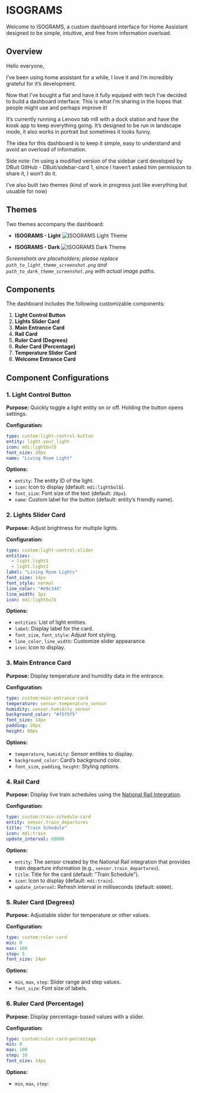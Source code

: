 # ISOGRAMS

Welcome to ISOGRAMS, a custom dashboard interface for Home Assistant designed to be simple, intuitive, and free from information overload.

## Overview

Hello everyone,

I’ve been using home assistant for a while, I love it and I’m incredibly grateful for it’s development.

Now that I’ve bought a flat and have it fully equiped with tech I’ve decided to build a dashboard interface. This is what I’m sharing in the hopes that people might use and perhaps improve it!

It’s currently running a Lenovo tab m8 with a dock station and have the kiosk app to keep everything going.
It’s designed to be run in landscape mode, it also works in portrait but sometimes it looks funny.

The idea for this dashboard is to keep it simple, easy to understand and avoid an overload of information.

Side note: I’m using a modified version of the sidebar card developed by DBuit GitHub - DBuit/sidebar-card 1, since I haven’t asked him permission to share it, I won’t do it.

I’ve also built two themes (kind of work in progress just like everything but usuable for now)

## Themes

Two themes accompany the dashboard:

- **ISOGRAMS - Light**
  ![ISOGRAMS Light Theme]([path_to_light_theme_screenshot.png](https://github.com/legocorp/ISOGRAMS/blob/main/img/ISOGRAMS-dark.png?raw=true))

- **ISOGRAMS - Dark**
  ![ISOGRAMS Dark Theme](path_to_dark_theme_screenshot.png)

*Screenshots are placeholders; please replace `path_to_light_theme_screenshot.png` and `path_to_dark_theme_screenshot.png` with actual image paths.*

## Components

The dashboard includes the following customizable components:

1. **Light Control Button**
2. **Lights Slider Card**
3. **Main Entrance Card**
4. **Rail Card**
5. **Ruler Card (Degrees)**
6. **Ruler Card (Percentage)**
7. **Temperature Slider Card**
8. **Welcome Entrance Card**

## Component Configurations

### 1. Light Control Button

**Purpose:** Quickly toggle a light entity on or off. Holding the button opens settings.

**Configuration:**
```yaml
type: custom:light-control-button
entity: light.your_light
icon: mdi:lightbulb
font_size: 20px
name: "Living Room Light"
```

**Options:**
- `entity`: The entity ID of the light.
- `icon`: Icon to display (default: `mdi:lightbulb`).
- `font_size`: Font size of the text (default: `20px`).
- `name`: Custom label for the button (default: entity’s friendly name).

### 2. Lights Slider Card

**Purpose:** Adjust brightness for multiple lights.

**Configuration:**
```yaml
type: custom:light-control-slider
entities:
  - light.light1
  - light.light2
label: "Living Room Lights"
font_size: 14px
font_style: normal
line_color: "#e9c344"
line_width: 2px
icon: mdi:lightbulb
```

**Options:**
- `entities`: List of light entities.
- `label`: Display label for the card.
- `font_size`, `font_style`: Adjust font styling.
- `line_color`, `line_width`: Customize slider appearance.
- `icon`: Icon to display.

### 3. Main Entrance Card

**Purpose:** Display temperature and humidity data in the entrance.

**Configuration:**
```yaml
type: custom:main-entrance-card
temperature: sensor.temperature_sensor
humidity: sensor.humidity_sensor
background_color: "#f5f5f5"
font_size: 14px
padding: 20px
height: 80px
```

**Options:**
- `temperature`, `humidity`: Sensor entities to display.
- `background_color`: Card’s background color.
- `font_size`, `padding`, `height`: Styling options.

### 4. Rail Card

**Purpose:** Display live train schedules using the [National Rail Integration](https://github.com/jfparis/homeassistant_nationalrail).

**Configuration:**
```yaml
type: custom:train-schedule-card
entity: sensor.train_departures
title: "Train Schedule"
icon: mdi:train
update_interval: 60000
```

**Options:**
- `entity`: The sensor created by the National Rail integration that provides train departure information (e.g., `sensor.train_departures`).
- `title`: Title for the card (default: "Train Schedule").
- `icon`: Icon to display (default: `mdi:train`).
- `update_interval`: Refresh interval in milliseconds (default: `60000`).

### 5. Ruler Card (Degrees)

**Purpose:** Adjustable slider for temperature or other values.

**Configuration:**
```yaml
type: custom:ruler-card
min: 0
max: 100
step: 5
font_size: 14px
```

**Options:**
- `min`, `max`, `step`: Slider range and step values.
- `font_size`: Font size of labels.

### 6. Ruler Card (Percentage)

**Purpose:** Display percentage-based values with a slider.

**Configuration:**
```yaml
type: custom:ruler-card-percentage
min: 0
max: 100
step: 10
font_size: 14px
```

**Options:**
- `min`, `max`, `step`: 
